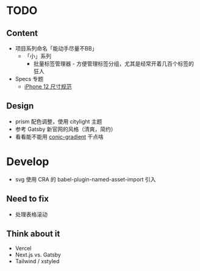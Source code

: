 # TODO

## Content
- 项目系列命名「能动手尽量不BB」
  - 「小」系列
    - 批量标签管理器 - 方便管理标签分组，尤其是经常开着几百个标签的狂人
- Specs 专题
  - [iPhone 12 尺寸规范](https://mp.weixin.qq.com/s?__biz=MzI3NTE3ODIwNw==&mid=2649697236&idx=1&sn=d261d1632cbeabcd635898d1b91e915f&chksm=f3133c64c464b5726dee803a54f13352534b510c145d17af5543749880cb3dbf336505039b82&mpshare=1&scene=23&srcid=12046YG57copUQNCfKcPSDGK&sharer_sharetime=1607048221528&sharer_shareid=50faa6f39b5c2a5570136b3643728a35%23rd)

## Design
- prism 配色调整，使用 citylight 主题
- 参考 Gatsby 新官网的风格（清爽，简约）
- 看看能不能用 [conic-gradient](https://developer.mozilla.org/en-US/docs/Web/CSS/conic-gradient()) 干点啥

# Develop
- svg 使用 CRA 的 babel-plugin-named-asset-import 引入

## Need to fix
- 处理表格滚动

## Think about it
- Vercel
- Next.js vs. Gatsby
- Tailwind / xstyled
